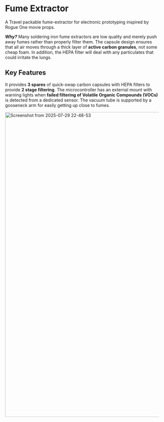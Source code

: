 # Fume Extractor

A Travel packable fume-extractor for electronic prototyping inspired by Rogue One movie props. 

***Why?*** Many soldering iron fume extractors are low quality and merely push away fumes rather than properly filter them. The capsule design ensures that all air moves through a thick layer of **active carbon granules**, not some cheap foam. In addition, the HEPA filter will deal with any particulates that could irritate the lungs.

## Key Features

It provides **3 spares** of quick-swap carbon capsules with HEPA filters to provide **2 stage filtering**. The microcontroller has an external mount with warning lights when **failed filtering of Volatile Organic Compounds (VOCs)** is detected from a dedicated sensor. The vacuum tube is supported by a gooseneck arm for easily getting up close to fumes.

<img height="1000" alt="Screenshot from 2025-07-29 22-48-53" src="https://github.com/user-attachments/assets/64495ecd-f5c4-4586-b3c1-f700c61e5fe8" />
